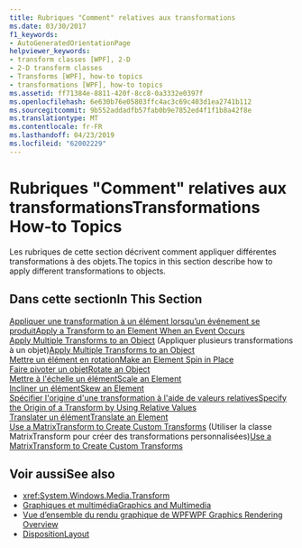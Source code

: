 ```yaml
---
title: Rubriques "Comment" relatives aux transformations
ms.date: 03/30/2017
f1_keywords:
- AutoGeneratedOrientationPage
helpviewer_keywords:
- transform classes [WPF], 2-D
- 2-D transform classes
- Transforms [WPF], how-to topics
- transformations [WPF], how-to topics
ms.assetid: ff71384e-8811-420f-8cc8-0a3332e0397f
ms.openlocfilehash: 6e630b76e05803ffc4ac3c69c403d1ea2741b112
ms.sourcegitcommit: 9b552addadfb57fab0b9e7852ed4f1f1b8a42f8e
ms.translationtype: MT
ms.contentlocale: fr-FR
ms.lasthandoff: 04/23/2019
ms.locfileid: "62002229"
---
```

# <a name="transformations-how-to-topics"></a><span data-ttu-id="16564-102">Rubriques "Comment" relatives aux transformations</span><span class="sxs-lookup"><span data-stu-id="16564-102">Transformations How-to Topics</span></span>
<span data-ttu-id="16564-103">Les rubriques de cette section décrivent comment appliquer différentes transformations à des objets.</span><span class="sxs-lookup"><span data-stu-id="16564-103">The topics in this section describe how to apply different transformations to objects.</span></span>  
  
## <a name="in-this-section"></a><span data-ttu-id="16564-104">Dans cette section</span><span class="sxs-lookup"><span data-stu-id="16564-104">In This Section</span></span>  
 [<span data-ttu-id="16564-105">Appliquer une transformation à un élément lorsqu’un événement se produit</span><span class="sxs-lookup"><span data-stu-id="16564-105">Apply a Transform to an Element When an Event Occurs</span></span>](how-to-apply-a-transform-to-an-element-when-an-event-occurs.md)  
 <span data-ttu-id="16564-106">[Apply Multiple Transforms to an Object](how-to-apply-multiple-transforms-to-an-object.md) (Appliquer plusieurs transformations à un objet)</span><span class="sxs-lookup"><span data-stu-id="16564-106">[Apply Multiple Transforms to an Object](how-to-apply-multiple-transforms-to-an-object.md)</span></span>  
 [<span data-ttu-id="16564-107">Mettre un élément en rotation</span><span class="sxs-lookup"><span data-stu-id="16564-107">Make an Element Spin in Place</span></span>](how-to-make-an-element-spin-in-place.md)  
 [<span data-ttu-id="16564-108">Faire pivoter un objet</span><span class="sxs-lookup"><span data-stu-id="16564-108">Rotate an Object</span></span>](how-to-rotate-an-object.md)  
 [<span data-ttu-id="16564-109">Mettre à l'échelle un élément</span><span class="sxs-lookup"><span data-stu-id="16564-109">Scale an Element</span></span>](how-to-scale-an-element.md)  
 [<span data-ttu-id="16564-110">Incliner un élément</span><span class="sxs-lookup"><span data-stu-id="16564-110">Skew an Element</span></span>](how-to-skew-an-element.md)  
 [<span data-ttu-id="16564-111">Spécifier l'origine d'une transformation à l'aide de valeurs relatives</span><span class="sxs-lookup"><span data-stu-id="16564-111">Specify the Origin of a Transform by Using Relative Values</span></span>](how-to-specify-the-origin-of-a-transform-by-using-relative-values.md)  
 [<span data-ttu-id="16564-112">Translater un élément</span><span class="sxs-lookup"><span data-stu-id="16564-112">Translate an Element</span></span>](how-to-translate-an-element.md)  
 <span data-ttu-id="16564-113">[Use a MatrixTransform to Create Custom Transforms](how-to-use-a-matrixtransform-to-create-custom-transforms.md) (Utiliser la classe MatrixTransform pour créer des transformations personnalisées)</span><span class="sxs-lookup"><span data-stu-id="16564-113">[Use a MatrixTransform to Create Custom Transforms](how-to-use-a-matrixtransform-to-create-custom-transforms.md)</span></span>  
  
## <a name="see-also"></a><span data-ttu-id="16564-114">Voir aussi</span><span class="sxs-lookup"><span data-stu-id="16564-114">See also</span></span>

- <xref:System.Windows.Media.Transform>
- [<span data-ttu-id="16564-115">Graphiques et multimédia</span><span class="sxs-lookup"><span data-stu-id="16564-115">Graphics and Multimedia</span></span>](index.md)
- [<span data-ttu-id="16564-116">Vue d’ensemble du rendu graphique de WPF</span><span class="sxs-lookup"><span data-stu-id="16564-116">WPF Graphics Rendering Overview</span></span>](wpf-graphics-rendering-overview.md)
- [<span data-ttu-id="16564-117">Disposition</span><span class="sxs-lookup"><span data-stu-id="16564-117">Layout</span></span>](../advanced/layout.md)
